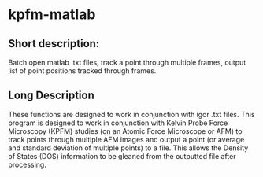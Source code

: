 # kpfm-matlab
## Short description: 
Batch open matlab .txt files, track a point through multiple frames, output list of point positions tracked through frames.

## Long Description
These functions are designed to work in conjunction with igor .txt files.  This program is designed to work in conjunction with Kelvin Probe Force Microscopy (KPFM) studies (on an Atomic Force Microscope or AFM) to track points through multiple AFM images and output a point (or average and standard deviation of multiple points) to a file.  This allows the Density of States (DOS) information to be gleaned from the outputted file after processing.
